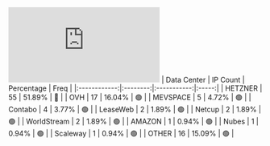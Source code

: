 ![Diagramm](https://github.com/obajay/StateSync-snapshots/blob/main/Projects/Jackal/1/README.md)
| Data Center | IP Count | Percentage | Freq |
|:------------:|:--------:|:-----------:|:-----:|
| HETZNER | 55 | 51.89% | 🔴 |
| OVH | 17 | 16.04% | 🟢 |
| MEVSPACE | 5 | 4.72% | 🟢 |
| Contabo | 4 | 3.77% | 🟢 |
| LeaseWeb | 2 | 1.89% | 🟢 |
| Netcup | 2 | 1.89% | 🟢 |
| WorldStream | 2 | 1.89% | 🟢 |
| AMAZON | 1 | 0.94% | 🟢 |
| Nubes | 1 | 0.94% | 🟢 |
| Scaleway | 1 | 0.94% | 🟢 |
| OTHER | 16 | 15.09% | 🟢 |